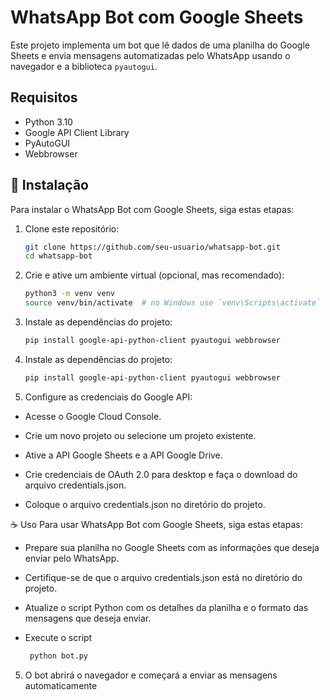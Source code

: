 # WhatsApp Bot com Google Sheets

Este projeto implementa um bot que lê dados de uma planilha do Google Sheets e envia mensagens automatizadas pelo WhatsApp usando o navegador e a biblioteca `pyautogui`.

## Requisitos

- Python 3.10
- Google API Client Library
- PyAutoGUI
- Webbrowser

## 🚀 Instalação

Para instalar o WhatsApp Bot com Google Sheets, siga estas etapas:

1. Clone este repositório:
   ```sh
   git clone https://github.com/seu-usuario/whatsapp-bot.git
   cd whatsapp-bot

2. Crie e ative um ambiente virtual (opcional, mas recomendado):
   ```sh
   python3 -m venv venv
   source venv/bin/activate  # no Windows use `venv\Scripts\activate`

3. Instale as dependências do projeto:
   ```sh
   pip install google-api-python-client pyautogui webbrowser


3. Instale as dependências do projeto:
   ```sh
   pip install google-api-python-client pyautogui webbrowser

4. Configure as credenciais do Google API:
- Acesse o Google Cloud Console.

- Crie um novo projeto ou selecione um projeto existente.

- Ative a API Google Sheets e a API Google Drive.

- Crie credenciais de OAuth 2.0 para desktop e faça o download do arquivo credentials.json.

- Coloque o arquivo credentials.json no diretório do projeto.
  

☕ Uso
Para usar WhatsApp Bot com Google Sheets, siga estas etapas:

- Prepare sua planilha no Google Sheets com as informações que deseja enviar pelo WhatsApp.

- Certifique-se de que o arquivo credentials.json está no diretório do projeto.

- Atualize o script Python com os detalhes da planilha e o formato das mensagens que deseja enviar.

- Execute o script
   ```sh
    python bot.py

5. O bot abrirá o navegador e começará a enviar as mensagens automaticamente

